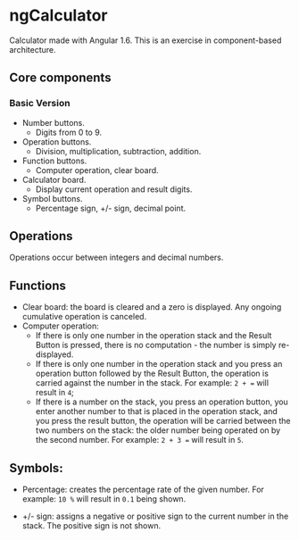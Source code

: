 # ngCalculator

Calculator made with Angular 1.6. This is an exercise in component-based architecture. 

## Core components

### Basic Version

* Number buttons.
    * Digits from 0 to 9.
* Operation buttons.
    * Division, multiplication, subtraction, addition.
* Function buttons.
    * Computer operation, clear board.
* Calculator board.
    * Display current operation and result digits.
* Symbol buttons.
    * Percentage sign, +/- sign, decimal point.
    

## Operations

Operations occur between integers and decimal numbers.

## Functions

* Clear board: the board is cleared and a zero is displayed. Any ongoing cumulative operation is canceled. 
* Computer operation:
    * If there is only one number in the operation stack and the Result Button is pressed, there is no computation - the number is simply re-displayed.
    * If there is only one number in the operation stack and you press an operation button followed by the Result Button, the operation is carried against the number in the stack. For example: `2 + =` will result in `4`; 
     * If there is a number on the stack, you press an operation button, you enter another number to that is placed in the operation stack, and you press the result button, the operation will be carried between the two numbers on the stack: the older number being operated on by the second number. For example: `2 + 3 =` will result in `5`.
     
## Symbols:

* Percentage: creates the percentage rate of the given number. For example: `10 %` will result in `0.1` being shown.
 
* +/- sign: assigns a negative or positive sign to the current number in the stack. The positive sign is not shown. 

